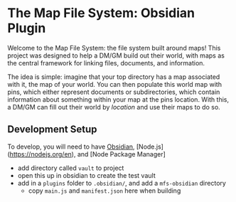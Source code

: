 # The Map File System: Obsidian Plugin

Welcome to the Map File System: the file system built around maps! This project
was designed to help a DM/GM build out their world, with maps as the central 
framework for linking files, documents, and information. 

The idea is simple: imagine that your top directory has a map associated with
it, the map of your world. You can then populate this world map with pins, which
either represent documents or subdirectories, which contain information about
something within your map at the pins location. With this, a DM/GM can fill out
their world by _location_ and use their maps to do so. 

## Development Setup

To develop, you will need to have [Obsidian](https://obsidian.md/), [Node.js]
(https://nodejs.org/en), and [Node Package Manager]

- add directory called `vault` to project
- open this up in obsidian to create the test vault
- add in a `plugins` folder to `.obsidian/`, and add a `mfs-obsidian` directory
    - copy `main.js` and `manifest.json` here when building
